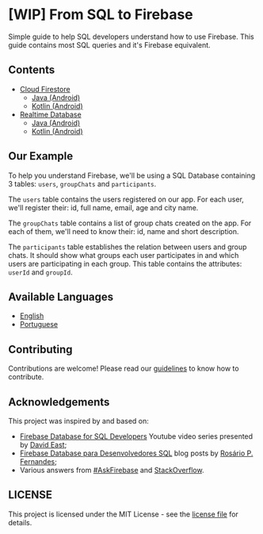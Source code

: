 # [WIP] From SQL to Firebase

Simple guide to help SQL developers understand how to use Firebase.
This guide contains most SQL queries and it's Firebase equivalent.
  
## Contents
- [Cloud Firestore](firestore/README.md)
  - [Java (Android)](firestore/java-android/README.md)
  - [Kotlin (Android)](firestore/kotlin-android/README.md)
- [Realtime Database](database/README.md)
  - [Java (Android)](database/java-android/README.md)
  - [Kotlin (Android)](database/kotlin-android/README.md)
  
## Our Example
To help you understand Firebase, we'll be using a SQL Database containing 3 tables: `users`, `groupChats` and
 `participants`.

The `users` table contains the users registered on our app. For each user, we'll register their: id, full name, email,
 age and city name.

The `groupChats` table contains a list of group chats created on the app. For each of them,
 we'll need to know their: id, name and short description. 

The `participants` table establishes the relation between users and group chats. It should show what groups each user
 participates in and which users are participating in each group. This table contains the attributes:
 `userId` and `groupId`.

## Available Languages
- [English](README.md)
- [Portuguese](README-PT.md)

## Contributing
Contributions are welcome! Please read our [guidelines](CONTRIBUTING.md) to know how to contribute.

## Acknowledgements
This project was inspired by and based on:
- [Firebase Database for SQL Developers](https://www.youtube.com/playlist?list=PLl-K7zZEsYLlP-k-RKFa7RyNPa9_wCH2s)
 Youtube video series presented by [David East](https://github.com/davideast);
- [Firebase Database para Desenvolvedores SQL](https://medium.com/android-dev-moz/firebasesql-4ee3d26a3d15) blog posts
 by [Rosário P. Fernandes](https://github.com/rosariopfernandes);
- Various answers from [#AskFirebase](https://www.youtube.com/playlist?list=PLl-K7zZEsYLkkCFs6T9mlqG8v6NCs38pA) and
 [StackOverflow](https://stackoverflow.com/tags/firebase/).

## LICENSE
This project is licensed under the MIT License - see the [license file](LICENSE) for details.